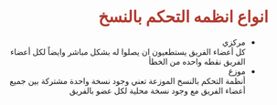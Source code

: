 <div  dir="rtl">  <h1 style="color:#B03A2E" >  انواع انظمه التحكم بالنسخ </h1>
<ul>
  <li> مركزي</li>
كل أعضاء الفريق يستطعيون ان يصلوا له بشكل مباشر وايضاً لكل أعضاء الفريق نقطه واحده من الخطأ
 <li>موزع</li>
أنظمة التحكم بالنسخ الموزعة تعني وجود نسخة واحدة مشتركة بين جميع أعضاء الفريق مع وجود نسخة محلية لكل عضو بالفريق
</ul>
<div>